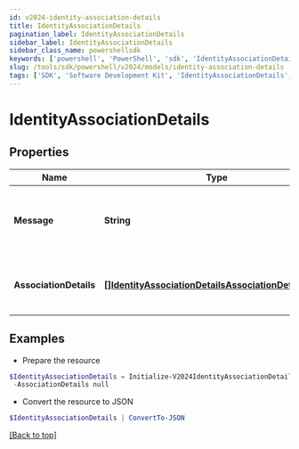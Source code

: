 ```yaml
---
id: v2024-identity-association-details
title: IdentityAssociationDetails
pagination_label: IdentityAssociationDetails
sidebar_label: IdentityAssociationDetails
sidebar_class_name: powershellsdk
keywords: ['powershell', 'PowerShell', 'sdk', 'IdentityAssociationDetails', 'V2024IdentityAssociationDetails'] 
slug: /tools/sdk/powershell/v2024/models/identity-association-details
tags: ['SDK', 'Software Development Kit', 'IdentityAssociationDetails', 'V2024IdentityAssociationDetails']
---
```



# IdentityAssociationDetails

## Properties

Name | Type | Description | Notes
------------ | ------------- | ------------- | -------------
**Message** | **String** | any additional context information of the http call result | [optional] 
**AssociationDetails** | [**[]IdentityAssociationDetailsAssociationDetailsInner**](identity-association-details-association-details-inner) | list of all the resource associations for the identity | [optional] 

## Examples

- Prepare the resource
```powershell
$IdentityAssociationDetails = Initialize-V2024IdentityAssociationDetails  -Message Identity cannot be deleted as it is owner of following resources `
 -AssociationDetails null
```

- Convert the resource to JSON
```powershell
$IdentityAssociationDetails | ConvertTo-JSON
```


[[Back to top]](#) 

